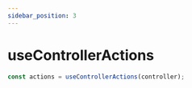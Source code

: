 ```yaml
---
sidebar_position: 3
---
```


# useControllerActions

```jsx
const actions = useControllerActions(controller);
```
